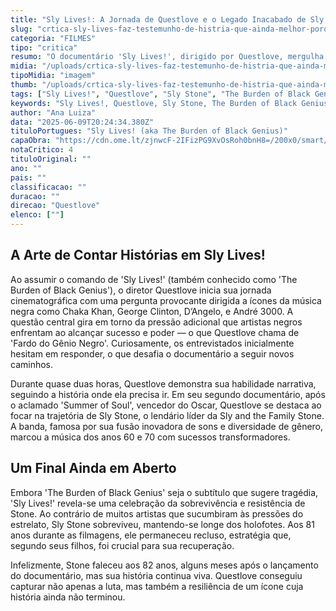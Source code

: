 ```yaml
---
title: "Sly Lives!: A Jornada de Questlove e o Legado Inacabado de Sly Stone"
slug: "crtica-sly-lives-faz-testemunho-de-histria-que-ainda-melhor-porque-ainda-no-acabou"
categoria: "FILMES"
tipo: "critica"
resumo: "O documentário 'Sly Lives!', dirigido por Questlove, mergulha na vida de Sly Stone enquanto explora o 'Fardo do Gênio Negro', revelando uma história que desafia as tragédias comuns do sucesso. Questlove captura a resiliência de Stone, criando uma narrativa que se destaca por seu final ainda não escrito."
midia: "/uploads/crtica-sly-lives-faz-testemunho-de-histria-que-ainda-melhor-porque-ainda-no-acabou-thumb.jpg"
tipoMidia: "imagem"
thumb: "/uploads/crtica-sly-lives-faz-testemunho-de-histria-que-ainda-melhor-porque-ainda-no-acabou-thumb.jpg"
tags: ["Sly Lives!", "Questlove", "Sly Stone", "The Burden of Black Genius", "documentário", "música negra", "Chaka Khan", "George Clinton", "D’Angelo", "André 3000", "The Roots", "Summer of Soul", "Sly and the Family Stone", "anos 60", "anos 70"]
keywords: "Sly Lives!, Questlove, Sly Stone, The Burden of Black Genius, documentário, música negra, Chaka Khan, George Clinton, D’Angelo, André 3000, The Roots, Summer of Soul, Sly and the Family Stone, anos 60, anos 70"
author: "Ana Luiza"
data: "2025-06-09T20:24:34.380Z"
tituloPortugues: "Sly Lives! (aka The Burden of Black Genius)"
capaObra: "https://cdn.ome.lt/zjnwcF-2IFizPG9XvOsRoh0bnH8=/200x0/smart/extras/capas/sly_poster.jpeg"
notaCritico: 4
tituloOriginal: ""
ano: ""
pais: ""
classificacao: ""
duracao: ""
direcao: "Questlove"
elenco: [""]
---
```


## A Arte de Contar Histórias em Sly Lives!

Ao assumir o comando de 'Sly Lives!' (também conhecido como 'The Burden of Black Genius'), o diretor Questlove inicia sua jornada cinematográfica com uma pergunta provocante dirigida a ícones da música negra como Chaka Khan, George Clinton, D’Angelo, e André 3000. A questão central gira em torno da pressão adicional que artistas negros enfrentam ao alcançar sucesso e poder — o que Questlove chama de 'Fardo do Gênio Negro'. Curiosamente, os entrevistados inicialmente hesitam em responder, o que desafia o documentário a seguir novos caminhos.

Durante quase duas horas, Questlove demonstra sua habilidade narrativa, seguindo a história onde ela precisa ir. Em seu segundo documentário, após o aclamado 'Summer of Soul', vencedor do Oscar, Questlove se destaca ao focar na trajetória de Sly Stone, o lendário líder da Sly and the Family Stone. A banda, famosa por sua fusão inovadora de sons e diversidade de gênero, marcou a música dos anos 60 e 70 com sucessos transformadores.

## Um Final Ainda em Aberto

Embora 'The Burden of Black Genius' seja o subtítulo que sugere tragédia, 'Sly Lives!' revela-se uma celebração da sobrevivência e resistência de Stone. Ao contrário de muitos artistas que sucumbiram às pressões do estrelato, Sly Stone sobreviveu, mantendo-se longe dos holofotes. Aos 81 anos durante as filmagens, ele permaneceu recluso, estratégia que, segundo seus filhos, foi crucial para sua recuperação.

Infelizmente, Stone faleceu aos 82 anos, alguns meses após o lançamento do documentário, mas sua história continua viva. Questlove conseguiu capturar não apenas a luta, mas também a resiliência de um ícone cuja história ainda não terminou.